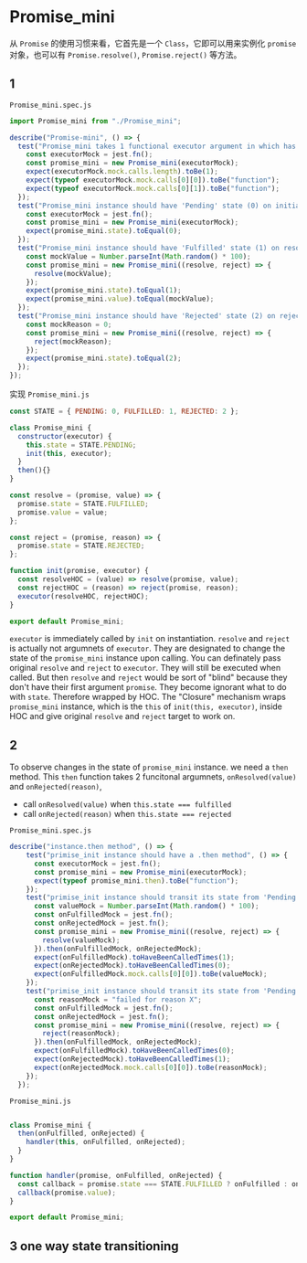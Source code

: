 # Promise_mini

从 `Promise` 的使用习惯来看，它首先是一个 `Class`，它即可以用来实例化 `promise` 对象，也可以有 `Promise.resolve()`, `Promise.reject()` 等方法。


## 1


`Promise_mini.spec.js`
```js
import Promise_mini from "./Promise_mini";

describe("Promise-mini", () => {
  test("Promise_mini takes 1 functional executor argument in which has 2 functional arguments", () => {
    const executorMock = jest.fn();
    const promise_mini = new Promise_mini(executorMock);
    expect(executorMock.mock.calls.length).toBe(1);
    expect(typeof executorMock.mock.calls[0][0]).toBe("function");
    expect(typeof executorMock.mock.calls[0][1]).toBe("function");
  });
  test("Promise_mini instance should have 'Pending' state (0) on initialization", () => {
    const executorMock = jest.fn();
    const promise_mini = new Promise_mini(executorMock);
    expect(promise_mini.state).toEqual(0);
  });
  test("Promise_mini instance should have 'Fulfilled' state (1) on resolving", () => {
    const mockValue = Number.parseInt(Math.random() * 100);
    const promise_mini = new Promise_mini((resolve, reject) => {
      resolve(mockValue);
    });
    expect(promise_mini.state).toEqual(1);
    expect(promise_mini.value).toEqual(mockValue);
  });
  test("Promise_mini instance should have 'Rejected' state (2) on rejecting", () => {
    const mockReason = 0;
    const promise_mini = new Promise_mini((resolve, reject) => {
      reject(mockReason);
    });
    expect(promise_mini.state).toEqual(2);
  });
});
```

实现
`Promise_mini.js`

```js
const STATE = { PENDING: 0, FULFILLED: 1, REJECTED: 2 };

class Promise_mini {
  constructor(executor) {
    this.state = STATE.PENDING;
    init(this, executor);
  }
  then(){}
}

const resolve = (promise, value) => {
  promise.state = STATE.FULFILLED;
  promise.value = value;
};

const reject = (promise, reason) => {
  promise.state = STATE.REJECTED;
};

function init(promise, executor) {
  const resolveHOC = (value) => resolve(promise, value);
  const rejectHOC = (reason) => reject(promise, reason);
  executor(resolveHOC, rejectHOC);
}

export default Promise_mini;
```

`executor` is immediately called by `init` on instantiation.
`resolve` and `reject` is actually not argumnets of `executor`. They are designated to change the state of the `promise_mini` instance upon calling. 
You can definately pass original `resolve` and `reject` to `executor`. They will still be executed when called. But then `resolve` and `reject` would be sort of "blind" because they don't have their first argument `promise`. They become ignorant what to do with `state`.
Therefore wrapped by HOC. The "Closure" mechanism wraps `promise_mini` instance, which is the `this` of `init(this, executor)`, inside HOC and give original `resolve` and `reject` target to work on. 

## 2
To observe changes in the state of `promise_mini` instance. we need a `then` method. This `then` function takes 2 funcitonal argumnets, `onResolved(value)` and `onRejected(reason)`,
- call `onResolved(value)` when `this.state === fulfilled`
- call `onRejected(reason)` when `this.state === rejected`

`Promise_mini.spec.js`
```js
describe("instance.then method", () => {
    test("primise_init instance should have a .then method", () => {
      const executorMock = jest.fn();
      const promise_mini = new Promise_mini(executorMock);
      expect(typeof promise_mini.then).toBe("function");
    });
    test("primise_init instance should transit its state from 'Pending' to 'Fulfilled' when resolved", () => {
      const valueMock = Number.parseInt(Math.random() * 100);
      const onFulfilledMock = jest.fn();
      const onRejectedMock = jest.fn();
      const promise_mini = new Promise_mini((resolve, reject) => {
        resolve(valueMock);
      }).then(onFulfilledMock, onRejectedMock);
      expect(onFulfilledMock).toHaveBeenCalledTimes(1);
      expect(onRejectedMock).toHaveBeenCalledTimes(0);
      expect(onFulfilledMock.mock.calls[0][0]).toBe(valueMock);
    });
    test("primise_init instance should transit its state from 'Pending' to 'Rejected' when resolved", () => {
      const reasonMock = "failed for reason X";
      const onFulfilledMock = jest.fn();
      const onRejectedMock = jest.fn();
      const promise_mini = new Promise_mini((resolve, reject) => {
        reject(reasonMock);
      }).then(onFulfilledMock, onRejectedMock);
      expect(onFulfilledMock).toHaveBeenCalledTimes(0);
      expect(onRejectedMock).toHaveBeenCalledTimes(1);
      expect(onRejectedMock.mock.calls[0][0]).toBe(reasonMock);
    });
  });
```

`Promise_mini.js`
```js

class Promise_mini {
  then(onFulfilled, onRejected) {
    handler(this, onFulfilled, onRejected);
  }
}

function handler(promise, onFulfilled, onRejected) {
  const callback = promise.state === STATE.FULFILLED ? onFulfilled : onRejected;
  callback(promise.value);
}

export default Promise_mini;
```

## 3 one way state transitioning
